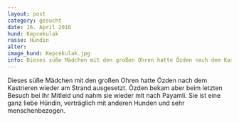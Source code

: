 ```yaml
---
layout: post
category: gesucht
date: 16. April 2016
hund: Kepcekulak
rasse: Hündin
alter:
image_hund: Kepcekulak.jpg
info: Dieses süße Mädchen mit den großen Ohren hatte Özden nach dem Kastrieren wieder am Strand ausgesetzt. Özden bekam aber beim letzten Besuch bei ihr Mitleid und nahm sie wieder mit nach Payamli. Sie ist eine ganz liebe Hündin, verträglich mit anderen Hunden und sehr menschenbezogen.
---
```


 Dieses süße Mädchen mit den großen Ohren hatte Özden nach dem Kastrieren wieder am Strand ausgesetzt. Özden bekam aber beim letzten Besuch bei ihr Mitleid und nahm sie wieder mit nach Payamli. Sie ist eine ganz liebe Hündin, verträglich mit anderen Hunden und sehr menschenbezogen.
